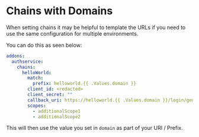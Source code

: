 # Chains with Domains

When setting chains it may be helpful to template the URLs if you need to use the same configuration for multiple environments.

You can do this as seen below:

```yaml
addons:
  authservice:
    chains:
      helloWorld:
        match:
          prefix: helloworld.{{ .Values.domain }}
        client_id: <redacted>
        client_secret: ""
        callback_uri: https://helloworld.{{ .Values.domain }}/login/generic_oauth
        scopes:
          - additionalScope1
          - additionalScope2
```

This will then use the value you set in `domain` as part of your URI / Prefix.
